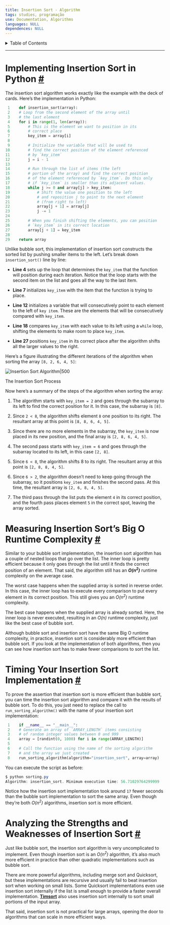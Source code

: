 ```yaml
---
title: Insertion Sort - Algorithm
tags: studies, programação
use: Documentation, Algorithms
languages: NULL
dependences: NULL
---
```


<details> <summary>Table of Contents</summary>

- [Implementing Insertion Sort in Python #](#implementing-insertion-sort-in-python-)
- [Measuring Insertion Sort’s Big O Runtime Complexity #](#measuring-insertion-sorts-big-o-runtime-complexity-)
- [Timing Your Insertion Sort Implementation #](#timing-your-insertion-sort-implementation-)
- [Analyzing the Strengths and Weaknesses of Insertion Sort #](#analyzing-the-strengths-and-weaknesses-of-insertion-sort-)

</details>

---


# Implementing Insertion Sort in Python [#](https://realpython.com/sorting-algorithms-python//#implementing-insertion-sort-in-python "Permanent link")

The insertion sort algorithm works exactly like the example with the deck of cards. Here’s the implementation in Python:

```python
 1    def insertion_sort(array):
 2    # Loop from the second element of the array until
 3    # the last element
 4    for i in range(1, len(array)):
 5        # This is the element we want to position in its
 6        # correct place
 7        key_item = array[i]
 8
 9        # Initialize the variable that will be used to
10        # find the correct position of the element referenced
11        # by `key_item`
12        j = i - 1
13
14        # Run through the list of items (the left
15        # portion of the array) and find the correct position
16        # of the element referenced by `key_item`. Do this only
17        # if `key_item` is smaller than its adjacent values.
18        while j >= 0 and array[j] > key_item:
19            # Shift the value one position to the left
20            # and reposition j to point to the next element
21            # (from right to left)
22            array[j + 1] = array[j]
23            j -= 1
24
25        # When you finish shifting the elements, you can position
26        # `key_item` in its correct location
27        array[j + 1] = key_item
28
29    return array
```

Unlike bubble sort, this implementation of insertion sort constructs the sorted list by pushing smaller items to the left. Let’s break down `insertion_sort()` line by line:

-   **Line 4** sets up the loop that determines the `key_item` that the function will position during each iteration. Notice that the loop starts with the second item on the list and goes all the way to the last item.

-   **Line 7** initializes `key_item` with the item that the function is trying to place.
   
-   **Line 12** initializes a variable that will consecutively point to each element to the left of `key item`. These are the elements that will be consecutively compared with `key_item`.
   
-   **Line 18** compares `key_item` with each value to its left using a `while` loop, shifting the elements to make room to place `key_item`.
   
-   **Line 27** positions `key_item` in its correct place after the algorithm shifts all the larger values to the right.
   
Here’s a figure illustrating the different iterations of the algorithm when sorting the array `[8, 2, 6, 4, 5]`:

![Insertion Sort Algorithm|500](https://files.realpython.com/media/python-sorting-algorithms-insertion-sort.a102f819b3d7.png)

The Insertion Sort Process

Now here’s a summary of the steps of the algorithm when sorting the array:

1.  The algorithm starts with `key_item = 2` and goes through the subarray to its left to find the correct position for it. In this case, the subarray is `[8]`.

2.  Since `2 < 8`, the algorithm shifts element `8` one position to its right. The resultant array at this point is `[8, 8, 6, 4, 5]`.
   
3.  Since there are no more elements in the subarray, the `key_item` is now placed in its new position, and the final array is `[2, 8, 6, 4, 5]`.
   
4.  The second pass starts with `key_item = 6` and goes through the subarray located to its left, in this case `[2, 8]`.
   
5.  Since `6 < 8`, the algorithm shifts 8 to its right. The resultant array at this point is `[2, 8, 8, 4, 5]`.
   
6.  Since `6 > 2`, the algorithm doesn’t need to keep going through the subarray, so it positions `key_item` and finishes the second pass. At this time, the resultant array is `[2, 6, 8, 4, 5]`.
   
7.  The third pass through the list puts the element `4` in its correct position, and the fourth pass places element `5` in the correct spot, leaving the array sorted.   

# Measuring Insertion Sort’s Big O Runtime Complexity [#](https://realpython.com/sorting-algorithms-python//#measuring-insertion-sorts-big-o-runtime-complexity "Permanent link")

Similar to your bubble sort implementation, the insertion sort algorithm has a couple of nested loops that go over the list. The inner loop is pretty efficient because it only goes through the list until it finds the correct position of an element. That said, the algorithm still has an **_O(n<sup>2</sup>)_** runtime complexity on the average case.

The worst case happens when the supplied array is sorted in reverse order. In this case, the inner loop has to execute every comparison to put every element in its correct position. This still gives you an _O(n<sup>2</sup>)_ runtime complexity.

The best case happens when the supplied array is already sorted. Here, the inner loop is never executed, resulting in an _O(n)_ runtime complexity, just like the best case of bubble sort.

Although bubble sort and insertion sort have the same Big O runtime complexity, in practice, insertion sort is considerably more efficient than bubble sort. If you look at the implementation of both algorithms, then you can see how insertion sort has to make fewer comparisons to sort the list.

# Timing Your Insertion Sort Implementation [#](https://realpython.com/sorting-algorithms-python//#timing-your-insertion-sort-implementation "Permanent link")

To prove the assertion that insertion sort is more efficient than bubble sort, you can time the insertion sort algorithm and compare it with the results of bubble sort. To do this, you just need to replace the call to `run_sorting_algorithm()` with the name of your insertion sort implementation:

```python
 1    if __name__ == "__main__":
 2    # Generate an array of `ARRAY_LENGTH` items consisting
 3    # of random integer values between 0 and 999
 4    array = [randint(0, 1000) for i in range(ARRAY_LENGTH)]
 5
 6    # Call the function using the name of the sorting algorithm
 7    # and the array we just created
 8    run_sorting_algorithm(algorithm="insertion_sort", array=array)

```

You can execute the script as before:

```powershell
$ python sorting.py
Algorithm: insertion_sort. Minimum execution time: 56.71029764299999
```

Notice how the insertion sort implementation took around `17` fewer seconds than the bubble sort implementation to sort the same array. Even though they’re both _O(n<sup>2</sup>)_ algorithms, insertion sort is more efficient.

# Analyzing the Strengths and Weaknesses of Insertion Sort [#](https://realpython.com/sorting-algorithms-python//#analyzing-the-strengths-and-weaknesses-of-insertion-sort "Permanent link")

Just like bubble sort, the insertion sort algorithm is very uncomplicated to implement. Even though insertion sort is an _O(n<sup>2</sup>)_ algorithm, it’s also much more efficient in practice than other quadratic implementations such as bubble sort.

There are more powerful algorithms, including merge sort and Quicksort, but these implementations are recursive and usually fail to beat insertion sort when working on small lists. Some Quicksort implementations even use insertion sort internally if the list is small enough to provide a faster overall implementation. [**Timsort**](https://en.wikipedia.org/wiki/Timsort) also uses insertion sort internally to sort small portions of the input array.

That said, insertion sort is not practical for large arrays, opening the door to algorithms that can scale in more efficient ways.